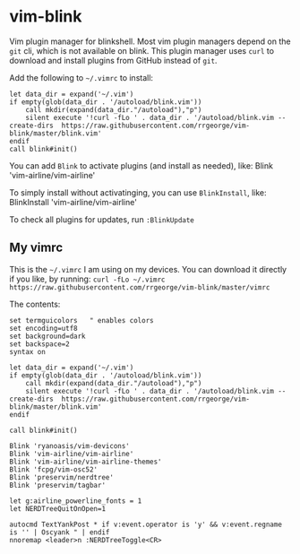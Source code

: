 # vim-blink
Vim plugin manager for blinkshell.
Most vim plugin managers depend on the `git` cli, which is not available on blink. This plugin manager uses `curl` to download and install plugins from GitHub instead of `git`.

Add the following to `~/.vimrc` to install:
```vim
let data_dir = expand('~/.vim')
if empty(glob(data_dir . '/autoload/blink.vim'))
    call mkdir(expand(data_dir."/autoload"),"p")
    silent execute '!curl -fLo ' . data_dir . '/autoload/blink.vim --create-dirs  https://raw.githubusercontent.com/rrgeorge/vim-blink/master/blink.vim'
endif
call blink#init()
```

You can add `Blink` to activate plugins (and install as needed), like:
Blink 'vim-airline/vim-airline'

To simply install without activatinging, you can use `BlinkInstall`, like:
BlinkInstall 'vim-airline/vim-airline'

To check all plugins for updates, run `:BlinkUpdate`

## My vimrc
This is the `~/.vimrc` I am using on my devices. You can download it directly if you like, by running:
`curl -fLo ~/.vimrc https://raw.githubusercontent.com/rrgeorge/vim-blink/master/vimrc`

The contents:
```vim
set termguicolors   " enables colors
set encoding=utf8
set background=dark
set backspace=2
syntax on

let data_dir = expand('~/.vim')
if empty(glob(data_dir . '/autoload/blink.vim'))
    call mkdir(expand(data_dir."/autoload"),"p")
    silent execute '!curl -fLo ' . data_dir . '/autoload/blink.vim --create-dirs  https://raw.githubusercontent.com/rrgeorge/vim-blink/master/blink.vim'
endif

call blink#init()

Blink 'ryanoasis/vim-devicons'
Blink 'vim-airline/vim-airline'
Blink 'vim-airline/vim-airline-themes'
Blink 'fcpg/vim-osc52'
Blink 'preservim/nerdtree'
Blink 'preservim/tagbar'

let g:airline_powerline_fonts = 1
let NERDTreeQuitOnOpen=1

autocmd TextYankPost * if v:event.operator is 'y' && v:event.regname is '' | Oscyank " | endif
nnoremap <leader>n :NERDTreeToggle<CR>

```
